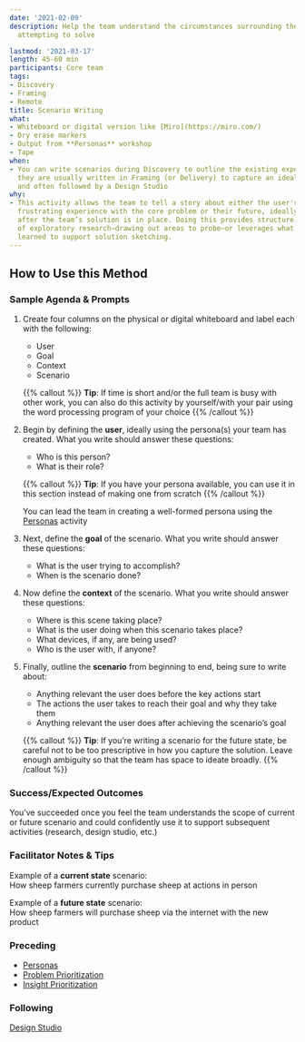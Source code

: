 ```yaml
---
date: '2021-02-09'
description: Help the team understand the circumstances surrounding the problem they’re
  attempting to solve

lastmod: '2021-03-17'
length: 45-60 min
participants: Core team
tags:
- Discovery
- Framing
- Remote
title: Scenario Writing
what:
- Whiteboard or digital version like [Miro](https://miro.com/)
- Dry erase markers
- Output from **Personas** workshop
- Tape
when:
- You can write scenarios during Discovery to outline the existing experience, but
  they are usually written in Framing (or Delivery) to capture an idealized experience
  and often followed by a Design Studio
why:
- This activity allows the team to tell a story about either the user's current, potentially
  frustrating experience with the core problem or their future, ideally positive experience
  after the team’s solution is in place. Doing this provides structure in advance
  of exploratory research—drawing out areas to probe—or leverages what the team has
  learned to support solution sketching.
---
```


## How to Use this Method

### Sample Agenda & Prompts

1. Create four columns on the physical or digital whiteboard and label each with the following:

   - User
   - Goal
   - Context
   - Scenario

   {{% callout %}}
   **Tip**: If time is short and/or the full team is busy with other work, you can also do this activity by yourself/with your pair using the word processing program of your choice
   {{% /callout %}}
   
1. Begin by defining the **user**, ideally using the persona(s) your team has created. What you write should answer these questions:

   - Who is this person?
   - What is their role?

   {{% callout %}}
   **Tip**: If you have your persona available, you can use it in this section instead of making one from scratch
   {{% /callout %}}

   You can lead the team in creating a well-formed persona using the [Personas](/practices/personas) activity
1. Next, define the **goal** of the scenario. What you write should answer these questions:

   - What is the user trying to accomplish?
   - When is the scenario done?

1. Now define the **context** of the scenario. What you write should answer these questions:

   - Where is this scene taking place?
   - What is the user doing when this scenario takes place?
   - What devices, if any, are being used?
   - Who is the user with, if anyone?

1. Finally, outline the **scenario** from beginning to end, being sure to write about:

   - Anything relevant the user does before the key actions start
   - The actions the user takes to reach their goal and why they take them
   - Anything relevant the user does after achieving the scenario’s goal

   {{% callout %}}
   **Tip**: If you’re writing a scenario for the future state, be careful not to be too prescriptive in how you capture the solution. Leave enough ambiguity so that the team has space to ideate broadly.
   {{% /callout %}}

### Success/Expected Outcomes
You’ve succeeded once you feel the team understands the scope of current or future scenario and could confidently use it to support subsequent activities (research, design studio, etc.)

### Facilitator Notes & Tips

Example of a **current state** scenario:  
How sheep farmers currently purchase sheep at actions in person

Example of a **future state** scenario:  
How sheep farmers will purchase sheep via the internet with the new product

### Preceding
- [Personas](/practices/personas)
- [Problem Prioritization](/practices/problem-prioritization)
- [Insight Prioritization](/practices/insight-prioritization)  

### Following

[Design Studio](/practices/design-studio)
